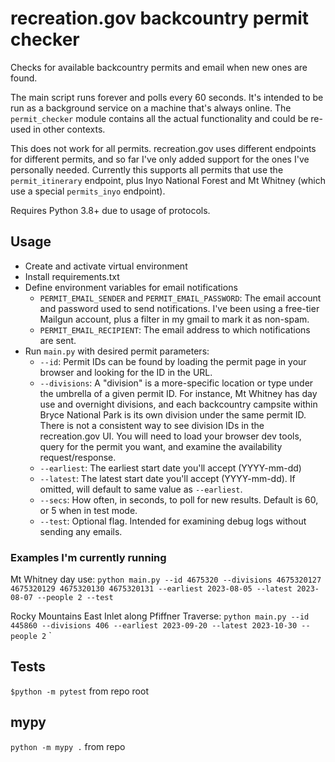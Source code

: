 # recreation.gov backcountry permit checker

Checks for available backcountry permits and email when new ones are found.

The main script runs forever and polls every 60 seconds. It's intended to be run as a background service on a machine that's always online. The `permit_checker` module contains all the actual functionality and could be re-used in other contexts.

This does not work for all permits. recreation.gov uses different endpoints for different permits, and so far I've only added support for the ones I've personally needed. Currently this supports all permits that use the `permit_itinerary` endpoint, plus Inyo National Forest and Mt Whitney (which use a special `permits_inyo` endpoint).

Requires Python 3.8+ due to usage of protocols.

## Usage
* Create and activate virtual environment
* Install requirements.txt
* Define environment variables for email notifications
    * `PERMIT_EMAIL_SENDER` and `PERMIT_EMAIL_PASSWORD`: The email account and password used to send notifications. I've been using a free-tier Mailgun account, plus a filter in my gmail to mark it as non-spam.
    * `PERMIT_EMAIL_RECIPIENT`: The email address to which notifications are sent.
* Run `main.py` with desired permit parameters:
    * `--id`: Permit IDs can be found by loading the permit page in your browser and looking for the ID in the URL.
    * `--divisions`: A "division" is a more-specific location or type under the umbrella of a given permit ID. For instance, Mt Whitney has day use and overnight divisions, and each backcountry campsite within Bryce National Park is its own division under the same permit ID. There is not a consistent way to see division IDs in the recreation.gov UI. You will need to load your browser dev tools, query for the permit you want, and examine the availability request/response.
    * `--earliest`: The earliest start date you'll accept (YYYY-mm-dd)
    * `--latest`: The latest start date you'll accept (YYYY-mm-dd). If omitted, will default to same value as `--earliest`.
    * `--secs`: How often, in seconds, to poll for new results. Default is 60, or 5 when in test mode.
    * `--test`: Optional flag. Intended for examining debug logs without sending any emails.

### Examples I'm currently running
Mt Whitney day use:
`python main.py --id 4675320 --divisions 4675320127 4675320129 4675320130 4675320131 --earliest 2023-08-05 --latest 2023-08-07 --people 2 --test`

Rocky Mountains East Inlet along Pfiffner Traverse:
`python main.py --id 445860 --divisions 406 --earliest 2023-09-20 --latest 2023-10-30 --people 2`                   `

## Tests
`$python -m pytest` from repo root

## mypy
`python -m mypy .` from repo
